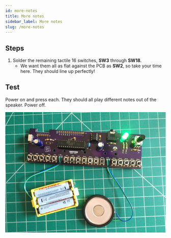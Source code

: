 ```yaml
---
id: more-notes
title: More notes
sidebar_label: More notes
slug: /more-notes
---
```


## Steps

1. Solder the remaining tactile 16 switches, **SW3** through **SW18**.
   - We want them all as flat against the PCB as **SW2**, so take your time here. They should line up perfectly!

## Test

Power on and press each. They should all play different notes out of the speaker. Power off.

![070200@0.5x.jpg](../../images/pcb_assembly/070200@0.5x.jpg)
